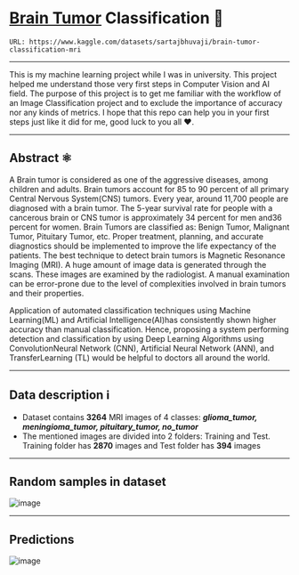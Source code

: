 # [Brain Tumor](https://www.kaggle.com/datasets/sartajbhuvaji/brain-tumor-classification-mri) Classification 🧠

`URL: https://www.kaggle.com/datasets/sartajbhuvaji/brain-tumor-classification-mri`

---
This is my machine learning project while I was in university. This project helped me understand those very first steps in Computer Vision and AI field. The purpose of this project is to get me familiar with the workflow of an Image Classification project and to exclude the importance of accuracy nor any kinds of metrics. I hope that this repo can help you in your first steps just like it did for me, good luck to you all ❤.

---
## Abstract ⚛
A Brain tumor is considered as one of the aggressive diseases, among children and adults. Brain tumors account for 85 to 90 percent of all primary Central Nervous System(CNS) tumors. Every year, around 11,700 people are diagnosed with a brain tumor. The 5-year survival rate for people with a cancerous brain or CNS tumor is approximately 34 percent for men and36 percent for women. Brain Tumors are classified as: Benign Tumor, Malignant Tumor, Pituitary Tumor, etc. Proper treatment, planning, and accurate diagnostics should be implemented to improve the life expectancy of the patients. The best technique to detect brain tumors is Magnetic Resonance Imaging (MRI). A huge amount of image data is generated through the scans. These images are examined by the radiologist. A manual examination can be error-prone due to the level of complexities involved in brain tumors and their properties.

Application of automated classification techniques using Machine Learning(ML) and Artificial Intelligence(AI)has consistently shown higher accuracy than manual classification. Hence, proposing a system performing detection and classification by using Deep Learning Algorithms using ConvolutionNeural Network (CNN), Artificial Neural Network (ANN), and TransferLearning (TL) would be helpful to doctors all around the world.

---
## Data description ℹ
- Dataset contains **3264** MRI images of 4 classes: ***glioma_tumor, meningioma_tumor, pituitary_tumor, no_tumor***
- The mentioned images are divided into 2 folders: Training and Test. Training folder has **2870** images and Test folder has **394** images

---
## Random samples in dataset
![image](https://github.com/ZaQuyn/Brain_tumor_classification/assets/86569856/0194fbf0-e372-4d87-9877-1ebfae2b65b1)

---
## Predictions
![image](https://github.com/ZaQuyn/Brain_tumor_classification/assets/86569856/04b5c677-f8af-48c2-9f5d-7ca37bf274ae)
